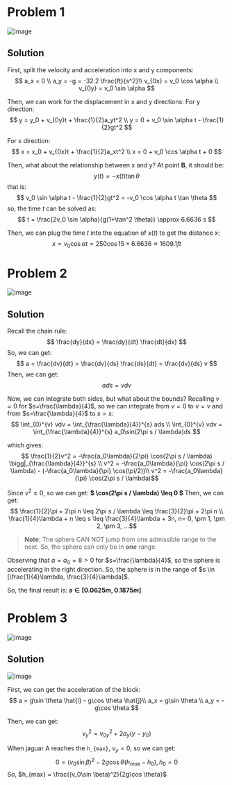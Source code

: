 # Problem 1

![image](https://github.com/leishi23/Lei_TA/blob/main/Discussion_2_3_Sol/Screenshot%20from%202023-09-14%2019-45-47.png?raw=true)

## Solution

First, split the velocity and acceleration into x and y components:
$$ a_x = 0 \\
 a_y = -g = -32.2 \frac{ft}{s^2}\\
    v_{0x} = v_0 \cos \alpha \\
    v_{0y} = v_0 \sin \alpha $$

Then, we can work for the displacement in x and y directions:
For y direction:
$$ y = y_0 + v_{0y}t + \frac{1}{2}a_yt^2 \\
    y = 0 + v_0 \sin \alpha t - \frac{1}{2}gt^2 $$

For x direction:
$$ x = x_0 + v_{0x}t + \frac{1}{2}a_xt^2 \\
    x = 0 + v_0 \cos \alpha t + 0 $$

Then, what about the relationship between x and y?
At point **B**, it should be:
$$ y(t) = -x(t)\tan \theta $$
that is:
$$ v_0 \sin \alpha t - \frac{1}{2}gt^2 = -v_0 \cos \alpha t \tan \theta $$
so, the time $t$ can be solved as:
$$ t = \frac{2v_0 \sin \alpha}{g(1+\tan^2 \theta)} \approx 6.6636 s $$

Then, we can plug the time $t$ into the equation of $x(t)$ to get the distance $x$:
$$ x = v_0 \cos \alpha t = 250 \cos 15 \times 6.6636 \approx 1609.1 ft $$

# Problem 2

![image](https://github.com/leishi23/Lei_TA/blob/main/Discussion_2_3_Sol/Screenshot%20from%202023-09-14%2020-44-20.png?raw=true)

## Solution

Recall the chain rule:
$$ \frac{dy}{dx} = \frac{dy}{dt} \frac{dt}{dx} $$
So, we can get:
$$ a = \frac{dv}{dt} = \frac{dv}{ds} \frac{ds}{dt} = \frac{dv}{ds} v $$
Then, we can get:
$$ ads = vdv $$

Now, we can integrate both sides, but what about the bounds?
Recalling $v=0$ for $s=\frac{\lambda}{4}$, so we can integrate from $v=0$ to $v=v$ and from $s=\frac{\lambda}{4}$ to $s=s$:
$$ \int_{0}^{v} vdv = \int_{\frac{\lambda}{4}}^{s} ads \\
 \int_{0}^{v} vdv = \int_{\frac{\lambda}{4}}^{s} a_0\sin(2\pi s / \lambda)ds $$

which gives:
$$ \frac{1}{2}v^2 = -\frac{a_0\lambda}{2\pi} \cos(2\pi s / \lambda) \bigg|_{\frac{\lambda}{4}}^{s} \\
 v^2 = -\frac{a_0\lambda}{\pi} \cos(2\pi s / \lambda) - (-\frac{a_0\lambda}{\pi} \cos(\pi/2))\\
  v^2 = -\frac{a_0\lambda}{\pi} \cos(2\pi s / \lambda)$$

Since $v^2 \geq 0$, so we can get: **$ \cos(2\pi s / \lambda) \leq 0 $**
Then, we can get:
$$ \frac{1}{2}\pi + 2\pi n \leq 2\pi s / \lambda \leq \frac{3}{2}\pi + 2\pi n \\
 \frac{1}{4}\lambda + n \leq s \leq \frac{3}{4}\lambda + 3n,  n= 0, \pm 1, \pm 2, \pm 3, ...$$

> **Note**: The sphere CAN NOT jump from one admissible range to the next. So, the sphere can only be in **_one_** range.

Observing that $a=a_0=8>0$ for $s=\frac{\lambda}{4}$, so the sphere is accelerating in the right direction. So, the sphere is in the range of $s \in [\frac{1}{4}\lambda, \frac{3}{4}\lambda]$.

So, the final result is: **$s \in [0.0625m, 0.1875m]$**

# Problem 3

![image](https://github.com/leishi23/Lei_TA/blob/main/Discussion_2_3_Sol/Screenshot%20from%202023-09-14%2021-47-49.png?raw=true)

## Solution

![image](https://github.com/leishi23/Lei_TA/blob/main/Discussion_2_3_Sol/Screenshot%20from%202023-09-14%2021-48-30.png?raw=true)

First, we can get the acceleration of the block:
$$ a = g\sin \theta \hat{i} - g\cos \theta \hat{j}\\
   a_x = g\sin \theta \\
    a_y = -g\cos \theta $$

Then, we can get:
$$ v_y^2 = v_{0y}^2 + 2a_y(y-y_0)$$

When jaguar A reaches the `h_{max}`, $v_y=0$, so we can get:
$$ 0=(v_0\sin \beta)^2 - 2g\cos \theta (h_{max}-h_0), h_0=0 $$
So, $h_{max} = \frac{(v_0\sin \beta)^2}{2g\cos \theta}$

